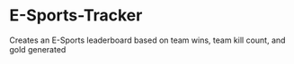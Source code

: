 # E-Sports-Tracker
Creates an E-Sports leaderboard based on team wins, team kill count, and gold generated
